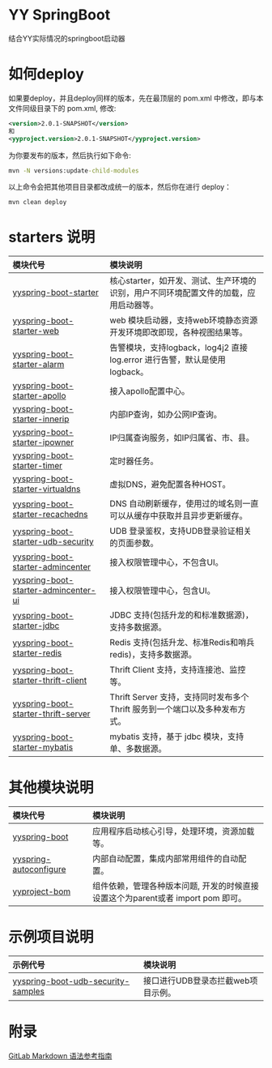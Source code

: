 # YY SpringBoot
结合YY实际情况的springboot启动器

# 如何deploy
如果要deploy，并且deploy同样的版本，先在最顶层的 pom.xml 中修改，即与本文件同级目录下的 pom.xml, 修改:
```xml
<version>2.0.1-SNAPSHOT</version>
和 
<yyproject.version>2.0.1-SNAPSHOT</yyproject.version>
```
为你要发布的版本，然后执行如下命令:
```cmd
mvn -N versions:update-child-modules
```
以上命令会把其他项目目录都改成统一的版本，然后你在进行 deploy：
```cmd
mvn clean deploy
```

# starters 说明
| **模块代号** | **模块说明** |
| :----------------------------------- | :-------- |
| [yyspring-boot-starter](yyspring-boot-project/yyspring-boot-starters/yyspring-boot-starter)   | 核心starter，如开发、测试、生产环境的识别，用户不同环境配置文件的加载，应用启动器等。 |
| [yyspring-boot-starter-web](yyspring-boot-project/yyspring-boot-starters/yyspring-boot-starter-web)   | web 模块启动器，支持web环境静态资源开发环境即改即现，各种视图结果等。 |
| [yyspring-boot-starter-alarm](yyspring-boot-project/yyspring-boot-starters/yyspring-boot-starter-alarm)   | 告警模块，支持logback，log4j2 直接log.error 进行告警，默认是使用logback。 |
| [yyspring-boot-starter-apollo](yyspring-boot-project/yyspring-boot-starters/yyspring-boot-starter-apollo)   | 接入apollo配置中心。 |
| [yyspring-boot-starter-innerip](yyspring-boot-project/yyspring-boot-starters/yyspring-boot-starter-innerip)   | 内部IP查询，如办公网IP查询。 |
| [yyspring-boot-starter-ipowner](yyspring-boot-project/yyspring-boot-starters/yyspring-boot-starter-ipowner)   | IP归属查询服务，如IP归属省、市、县。 |
| [yyspring-boot-starter-timer](yyspring-boot-project/yyspring-boot-starters/yyspring-boot-starter-timer)   | 定时器任务。 |
| [yyspring-boot-starter-virtualdns](yyspring-boot-project/yyspring-boot-starters/yyspring-boot-starter-virtualdns)   | 虚拟DNS，避免配置各种HOST。 |
| [yyspring-boot-starter-recachedns](yyspring-boot-project/yyspring-boot-starters/yyspring-boot-starter-recachedns)   | DNS 自动刷新缓存，使用过的域名则一直可以从缓存中获取并且异步更新缓存。 |
| [yyspring-boot-starter-udb-security](yyspring-boot-project/yyspring-boot-starters/yyspring-boot-starter-udb-security)   | UDB 登录鉴权，支持UDB登录验证相关的页面参数。 |
| [yyspring-boot-starter-admincenter](yyspring-boot-project/yyspring-boot-starters/yyspring-boot-starter-admincenter)   | 接入权限管理中心，不包含UI。 |
| [yyspring-boot-starter-admincenter-ui](yyspring-boot-project/yyspring-boot-starters/yyspring-boot-starter-admincenter-ui)   | 接入权限管理中心，包含UI。 |
| [yyspring-boot-starter-jdbc](yyspring-boot-project/yyspring-boot-starters/yyspring-boot-starter-jdbc)   | JDBC 支持(包括升龙的和标准数据源)，支持多数据源。 |
| [yyspring-boot-starter-redis](yyspring-boot-project/yyspring-boot-starters/yyspring-boot-starter-redis)   | Redis 支持(包括升龙、标准Redis和哨兵redis)，支持多数据源。 |
| [yyspring-boot-starter-thrift-client](yyspring-boot-project/yyspring-boot-starters/yyspring-boot-starter-thrift-client)   | Thrift Client 支持，支持连接池、监控等。 |
| [yyspring-boot-starter-thrift-server](yyspring-boot-project/yyspring-boot-starters/yyspring-boot-starter-thrift-server)   | Thrift Server 支持，支持同时发布多个 Thrift 服务到一个端口以及多种发布方式。 |
| [yyspring-boot-starter-mybatis](yyspring-boot-project/yyspring-boot-starters/yyspring-boot-starter-mybatis)   | mybatis 支持，基于 jdbc 模块，支持单、多数据源。 |


# 其他模块说明
| **模块代号** | **模块说明** |
| :----------------------- | :-------- |
| [yyspring-boot](yyspring-boot-project/yyspring-boot)   | 应用程序启动核心引导，处理环境，资源加载等。 |
| [yyspring-autoconfigure](yyspring-boot-project/yyspring-boot-autoconfigure)   | 内部自动配置，集成内部常用组件的自动配置。 |
| [yyproject-bom](yyproject-bom)   | 组件依赖，管理各种版本问题, 开发的时候直接设置这个为parent或者 import pom 即可。 |

# 示例项目说明
| **示例代号** | **模块说明** |
| :----------------------- | :-------- |
| [yyspring-boot-udb-security-samples](yyspring-boot-samples/yyspring-boot-udb-security-samples)   | 接口进行UDB登录态拦截web项目示例。 |


# 附录
[GitLab Markdown 语法参考指南](https://docs.gitlab.com/ee/user/markdown.html)
